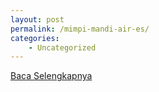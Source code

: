 ```yaml
---
layout: post
permalink: /mimpi-mandi-air-es/
categories:
    - Uncategorized
---
```


[Baca Selengkapnya](/03)